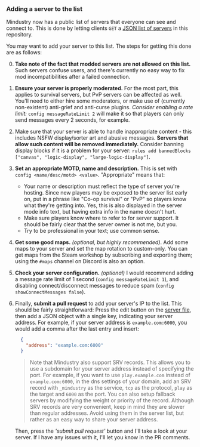 ### Adding a server to the list

Mindustry now has a public list of servers that everyone can see and connect to. 
This is done by letting clients `GET` a [JSON list of servers](https://github.com/Anuken/Mindustry/blob/master/servers_v7.json) in this repository.

You may want to add your server to this list. The steps for getting this done are as follows:

0. **Take note of the fact that modded servers are not allowed on this list.** Such servers confuse users, and there's currently no easy way to fix mod incompatibilities after a failed connection.
1. **Ensure your server is properly moderated.** For the most part, this applies to survival servers, but PvP servers can be affected as well.
You'll need to either hire some moderators, or make use of (currently non-existent) anti-grief and anti-curse plugins.
*Consider enabling a rate limit:* `config messageRateLimit 2` will make it so that players can only send messages every 2 seconds, for example.
2. Make sure that your server is able to handle inappropriate content - this includes NSFW display/sorter art and abusive messages. **Servers that allow such content will be removed immediately.** Consider banning display blocks if it is a problem for your server: `rules add bannedBlocks ["canvas", "logic-display", "large-logic-display"]`.
3. **Set an appropriate MOTD, name and description.** This is set with `config <name/desc/motd> <value>`. "Appropriate" means that:
   - Your name or description must reflect the type of server you're hosting. 
   Since new players may be exposed to the server list early on, put in a phrase like "Co-op survival" or "PvP" so players know what they're getting into. Yes, this is also displayed in the server mode info text, but having extra info in the name doesn't hurt.
   - Make sure players know where to refer to for server support. It should be fairly clear that the server owner is not me, but you.
   - Try to be professional in your text; use common sense.
4. **Get some good maps.** *(optional, but highly recommended)*. Add some maps to your server and set the map rotation to custom-only. You can get maps from the Steam workshop by subscribing and exporting them; using the `#maps` channel on Discord is also an option.
5. **Check your server configuration.** *(optional)* I would recommend adding a message rate limit of 1 second (`config messageRateLimit 1`), and disabling connect/disconnect messages to reduce spam (`config showConnectMessages false`).
6. Finally, **submit a pull request** to add your server's IP to the list. 
This should be fairly straightforward: Press the edit button on the [server file](https://github.com/Anuken/Mindustry/blob/master/servers_v7.json), then add a JSON object with a single key, indicating your server address.
For example, if your server address is `example.com:6000`, you would add a comma after the last entry and insert:
    ```json
      {
        "address": "example.com:6000"
      }
    ```
    > Note that Mindustry also support SRV records. This allows you to use a subdomain for your server address instead of specifying the port. For example, if you want to use `play.example.com` instead of `example.com:6000`, in the dns settings of your domain, add an SRV record with `_mindustry` as the service, `tcp` as the protocol, `play` as the target and `6000` as the port. You can also setup fallback servers by modifying the weight or priority of the record. Although SRV records are very convenient, keep in mind they are slower than regular addresses. Avoid using them in the server list, but rather as an easy way to share your server address.

    Then, press the *'submit pull request'* button and I'll take a look at your server. If I have any issues with it, I'll let you know in the PR comments.
